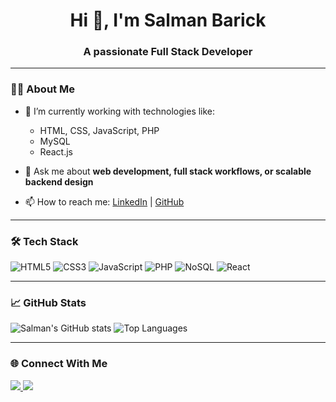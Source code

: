 <h1 align="center">Hi 👋, I'm Salman Barick</h1>
<h3 align="center">A passionate Full Stack Developer</h3>

---

### 🧑‍💻 About Me

- 🌱 I’m currently working with technologies like:
  - HTML, CSS, JavaScript, PHP
  - MySQL
  - React.js

- 💬 Ask me about **web development, full stack workflows, or scalable backend design**

- 📫 How to reach me: [LinkedIn](https://www.linkedin.com/in/salmanbarickm/) | [GitHub](https://github.com/salman-06)

---

### 🛠️ Tech Stack

![HTML5](https://img.shields.io/badge/HTML5-E34F26?style=flat&logo=html5&logoColor=white)
![CSS3](https://img.shields.io/badge/CSS3-1572B6?style=flat&logo=css3&logoColor=white)
![JavaScript](https://img.shields.io/badge/JavaScript-F7DF1E?style=flat&logo=javascript&logoColor=black)
![PHP](https://img.shields.io/badge/PHP-777BB4?style=flat&logo=php&logoColor=white)
![NoSQL](https://img.shields.io/badge/MongoDB-4EA94B?style=flat&logo=mongodb&logoColor=white)
![React](https://img.shields.io/badge/React-61DAFB?style=flat&logo=react&logoColor=black)

---

### 📈 GitHub Stats

<p align="left">
  <img src="https://github-readme-stats.vercel.app/api?username=salman-06&show_icons=true&theme=tokyonight" alt="Salman's GitHub stats" />
  <img src="https://github-readme-stats.vercel.app/api/top-langs/?username=salman-06&layout=compact&theme=tokyonight" alt="Top Languages" />
</p>

---

### 🌐 Connect With Me

<p>
  <a href="https://www.linkedin.com/in/salmanbarickm" target="_blank">
    <img src="https://img.shields.io/badge/-LinkedIn-blue?style=for-the-badge&logo=linkedin&logoColor=white" />
  </a>
  <a href="https://github.com/salman-06" target="_blank">
    <img src="https://img.shields.io/badge/-GitHub-181717?style=for-the-badge&logo=github&logoColor=white" />
  </a>
</p>
